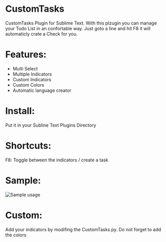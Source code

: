 CustomTasks
===========

CustomTasks Plugin for Sublime Text.
With this plzugin you can manage your Todo List in an confortable way.
Just goto a line and hit F8 it will automaticly crate a Check for you.

Features:
===========
* Multi Select
* Multiple Indicators
* Custom Indicators
* Custom Colors
* Automatic language creator


Install:
===========
Put it in your Subline Text Plugins Directory


Shortcuts:
===========
F8: Toggle between the indicators / create a task

Sample:
===========
![Sample usage](https://raw.github.com/Eun/images/master/customtasks.gif)


Custom:
===========
Add your indicators by modifing the CustomTasks.py.
Do not forget to add the colors



